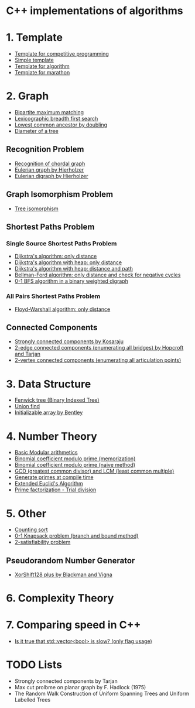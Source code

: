 C++ implementations of algorithms
===========================================

# 1. Template
- [Template for competitive programming](template/template.cc)
- [Simple template](template/short_template.cc)
- [Template for algorithm](template/algorithm_template.cc)
- [Template for marathon](template/marathon_template.cc)


# 2. Graph
- [Bipartite maximum matching](graph/bipartite_maximum_matching.cc)
- [Lexicographic breadth first search](graph/lexicographic_bfs.cc)
- [Lowest common ancestor by doubling](graph/lca_doubling.cc)
- [Diameter of a tree](graph/tree_diameter.cc)

## Recognition Problem
- [Recognition of chordal graph](graph/is_chordal.cc)
- [Eulerian graph by Hierholzer](graph/hierholzer_undirected.cc)
- [Eulerian digraph by Hierholzer](graph/hierholzer_directed.cc)

## Graph Isomorphism Problem
- [Tree isomorphism](graph/tree_isomorphism.cc)

## Shortest Paths Problem
### Single Source Shortest Paths Problem
- [Dijkstra's algorithm: only distance](graph/dijkstra.cc)
- [Dijkstra's algorithm with heap: only distance](graph/dijkstra_heap.cc)
- [Dijkstra's algorithm with heap: distance and path](graph/dijkstra_heap_sol.cc)
- [Bellman-Ford algorithm: only distance and check for negative cycles](graph/bellman_ford.cc)
- [0-1 BFS algorithm in a binary weighted digraph](graph/01bfs.cc)

### All Pairs Shortest Paths Problem
- [Floyd-Warshall algorithm: only distance](graph/floyd_warshall.cc)

## Connected Components
- [Strongly connected components by Kosaraju](graph/strongly_connected_component_kosaraju.cc)
- [2-edge connected components (enumerating all bridges) by Hopcroft and Tarjan](graph/bridge.cc)
- [2-vertex connected components (enumerating all articulation points)](graph/articulation_point.cc)


# 3. Data Structure
- [Fenwick tree (Binary Indexed Tree)](data_structure/fenwick_tree.cc)
- [Union find](data_structure/union_find.cc)
- [Initializable array by Bentley](data_structure/initializable_array_bentley.cc)


# 4. Number Theory
- [Basic Modular arithmetics](number_theory/modular_arithmetics.cc)
- [Binomial coefficient modulo prime (memorization)](number_theory/choose_mod_memo.cc)
- [Binomial coefficient modulo prime (naive method)](number_theory/choose_mod.cc)
- [GCD (greatest common divisor) and LCM (least common multiple)](number_theory/gcd_lcm.cc)
- [Generate primes at compile time](number_theory/primes_const.cc)
- [Extended Euclid's Algorithm](number_theory/extgcd.cc)
- [Prime factorization - Trial division](number_theory/prime_fact.cc)


# 5. Other
- [Counting sort](other/counting_sort.cc)
- [0-1 Knapsack problem (branch and bound method)](other/01knapsack_problem_branch_and_bound.cc)
- [2-satisfiability problem](other/two_sat.cc)

## Pseudorandom Number Generator
- [XorShift128 plus by Blackman and Vigna](other/xor_shift128_plus.cc)


# 6. Complexity Theory


# 7. Comparing speed in C++
- [Is it true that std::vector\<bool\> is slow? (only flag usage)](compare_speed_cpp/vector_bool.cc)


# TODO Lists
+ Strongly connected components by Tarjan
+ Max cut prolbme on planar graph by F. Hadlock (1975)
+ The Random Walk Construction of Uniform Spanning Trees and Uniform Labelled Trees

